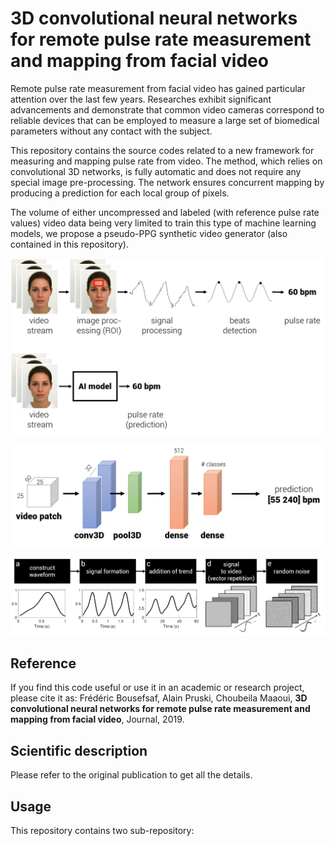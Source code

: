 # 3D convolutional neural networks for remote pulse rate measurement and mapping from facial video

Remote pulse rate measurement from facial video has gained particular attention over the last few years. Researches exhibit significant advancements and demonstrate that common video cameras correspond to reliable devices that can be employed to measure a large set of biomedical parameters without any contact with the subject. 

This repository contains the source codes related to a new framework for measuring and mapping pulse rate from video. The method, which relies on convolutional 3D networks, is fully automatic and does not require any special image pre-processing. The network ensures concurrent mapping by producing a prediction for each local group of pixels. 

The volume of either uncompressed and labeled (with reference pulse rate values) video data being very limited to train this type of machine learning models, we propose a pseudo-PPG synthetic video generator (also contained in this repository).

![Alt text](illustrations/overview.png?raw=true "General overview")

![Alt text](illustrations/network_architecture.png?raw=true "General overview")

![Alt text](illustrations/synthetic_generator.png?raw=true "General overview")

## Reference

If you find this code useful or use it in an academic or research project, please cite it as: 
Frédéric Bousefsaf, Alain Pruski, Choubeila Maaoui, **3D convolutional neural networks for remote pulse rate measurement and mapping from facial video**, Journal, 2019.


## Scientific description
Please refer to the original publication to get all the details. 




## Usage
This repository contains two sub-repository:





